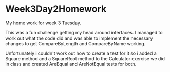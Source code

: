 # Week3Day2Homework
My home work for week 3 Tuesday.

This was a fun challenge getting my head around interfaces.
I managed to work out what the code did and was able to implement the
necessary changes to get CompareByLength and CompareByName working.

Unfortunately i couldn't work out how to create a test for it so i added
a Square method and a SquareRoot method to the Calculator exercise we
did in class and created AreEqual and AreNotEqual tests for both.